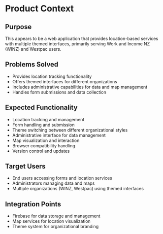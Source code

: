 # Product Context

## Purpose
This appears to be a web application that provides location-based services with multiple themed interfaces, primarily serving Work and Income NZ (WINZ) and Westpac users.

## Problems Solved
- Provides location tracking functionality
- Offers themed interfaces for different organizations
- Includes administrative capabilities for data and map management
- Handles form submissions and data collection

## Expected Functionality
- Location tracking and management
- Form handling and submission
- Theme switching between different organizational styles
- Administrative interface for data management
- Map visualization and interaction
- Browser compatibility handling
- Version control and updates

## Target Users
- End users accessing forms and location services
- Administrators managing data and maps
- Multiple organizations (WINZ, Westpac) using themed interfaces

## Integration Points
- Firebase for data storage and management
- Map services for location visualization
- Theme system for organizational branding
